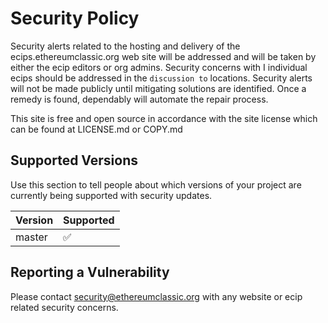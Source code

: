 # Security Policy

Security alerts related to the hosting and delivery of the ecips.ethereumclassic.org web site will be addressed and will be taken by either the ecip editors or org admins. Security concerns with I individual ecips should be addressed in the `discussion to` locations.
Security alerts will not be made publicly until mitigating solutions are identified. Once a remedy is found, dependably will automate the repair process.

This site is free and open source in accordance with the site license which can be found at LICENSE.md or COPY.md
 
## Supported Versions

Use this section to tell people about which versions of your project are
currently being supported with security updates.

| Version | Supported          |
| ------- | ------------------ |
| master  | :white_check_mark: |


## Reporting a Vulnerability

Please contact security@ethereumclassic.org with any website or ecip related security concerns.


